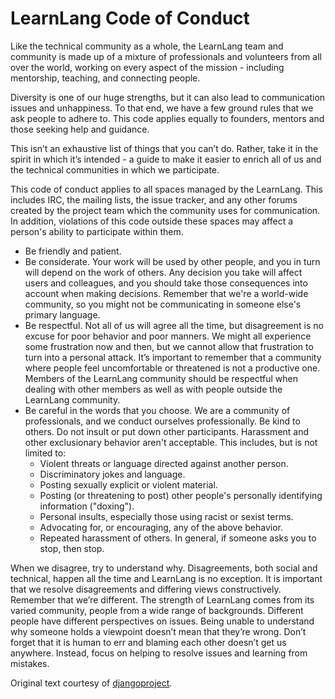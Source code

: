 # LearnLang Code of Conduct

Like the technical community as a whole, the LearnLang team and
community is made up of a mixture of professionals and volunteers from
all over the world, working on every aspect of the mission - including
mentorship, teaching, and connecting people.

Diversity is one of our huge strengths, but it can also lead to
communication issues and unhappiness. To that end, we have a few ground
rules that we ask people to adhere to. This code applies equally to
founders, mentors and those seeking help and guidance.

This isn’t an exhaustive list of things that you can’t do. Rather, take
it in the spirit in which it’s intended - a guide to make it easier to
enrich all of us and the technical communities in which we participate.

This code of conduct applies to all spaces managed by the LearnLang.
This includes IRC, the mailing lists, the issue tracker, and any other
forums created by the project team which the community uses for
communication. In addition, violations of this code outside these
spaces may affect a person's ability to participate within them.

- Be friendly and patient.
- Be considerate. Your work will be used by other people, and you in
turn will depend on the work of others. Any decision you take will
affect users and colleagues, and you should take those consequences
into account when making decisions. Remember that we're a world-wide
community, so you might not be communicating in someone else's primary
language.
- Be respectful. Not all of us will agree all the time, but disagreement
is no excuse for poor behavior and poor manners. We might all experience
some frustration now and then, but we cannot allow that frustration to
turn into a personal attack. It’s important to remember that a community
where people feel uncomfortable or threatened is not a productive one.
Members of the LearnLang community should be respectful when dealing
with other members as well as with people outside the LearnLang community.
- Be careful in the words that you choose. We are a community of
professionals, and we conduct ourselves professionally. Be kind to others.
Do not insult or put down other participants. Harassment and other
exclusionary behavior aren't acceptable. This includes, but is not
limited to:
    - Violent threats or language directed against another person.
    - Discriminatory jokes and language.
    - Posting sexually explicit or violent material.
    - Posting (or threatening to post) other people's personally identifying
      information ("doxing").
    - Personal insults, especially those using racist or sexist terms.
    - Advocating for, or encouraging, any of the above behavior.
    - Repeated harassment of others. In general, if someone asks you to stop,
       then stop.

When we disagree, try to understand why. Disagreements, both social and technical,
happen all the time and LearnLang is no exception. It is important that we resolve
disagreements and differing views constructively. Remember that we’re different.
The strength of LearnLang comes from its varied community, people from a wide range
of backgrounds. Different people have different perspectives on issues. Being
unable to understand why someone holds a viewpoint doesn’t mean that they’re wrong.
Don’t forget that it is human to err and blaming each other doesn’t get us
anywhere. Instead, focus on helping to resolve issues and learning from mistakes.

Original text courtesy of [djangoproject](https://www.djangoproject.com/conduct/).

